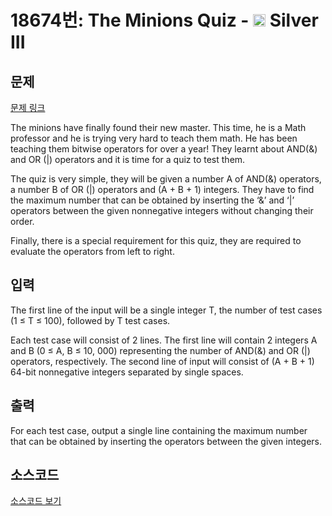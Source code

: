 # 18674번: The Minions Quiz - <img src="https://static.solved.ac/tier_small/8.svg" style="height:20px" /> Silver III

<!-- performance -->

<!-- 문제 제출 후 깃허브에 푸시를 했을 때 제출한 코드의 성능이 입력될 공간입니다.-->

<!-- end -->

## 문제

[문제 링크](https://boj.kr/18674)


<p>The minions have finally found their new master. This time, he is a Math professor and he is trying very hard to teach them math. He has been teaching them bitwise operators for over a year! They learnt about AND(&amp;) and OR (|) operators and it is time for a quiz to test them.</p>

<p>The quiz is very simple, they will be given a number A of AND(&amp;) operators, a number B of OR (|) operators and (A + B + 1) integers. They have to find the maximum number that can be obtained by inserting the ‘&amp;’ and ‘|’ operators between the given nonnegative integers without changing their order.</p>

<p>Finally, there is a special requirement for this quiz, they are required to evaluate the operators from left to right.</p>



## 입력


<p>The first line of the input will be a single integer T, the number of test cases (1 ≤ T ≤ 100), followed by T test cases.</p>

<p>Each test case will consist of 2 lines. The first line will contain 2 integers A and B (0 ≤ A, B ≤ 10, 000) representing the number of AND(&amp;) and OR (|) operators, respectively. The second line of input will consist of (A + B + 1) 64-bit nonnegative integers separated by single spaces.</p>



## 출력


<p>For each test case, output a single line containing the maximum number that can be obtained by inserting the operators between the given integers.</p>



## 소스코드

[소스코드 보기](The%20Minions%20Quiz.cpp)
